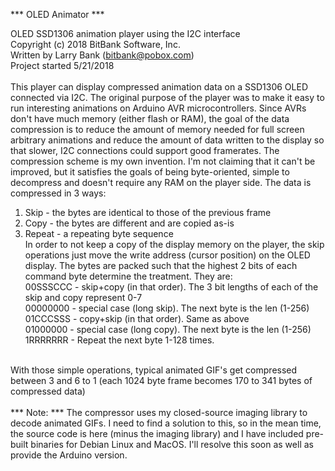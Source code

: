 *** OLED Animator ***

OLED SSD1306 animation player using the I2C interface<br>
Copyright (c) 2018 BitBank Software, Inc.<br>
Written by Larry Bank (bitbank@pobox.com)<br>
Project started 5/21/2018<br>
<br>
This player can display compressed animation data on a SSD1306 OLED
connected via I2C. The original purpose of the player was to make it easy
to run interesting animations on Arduino AVR microcontrollers. Since AVRs
don't have much memory (either flash or RAM), the goal of the data
compression is to reduce the amount of memory needed for full screen
arbitrary animations and reduce the amount of data written to the display
so that slower, I2C connections could support good framerates.
The compression scheme is my own invention. I'm
not claiming that it can't be improved, but it satisfies the goals of
being byte-oriented, simple to decompress and doesn't require any RAM
on the player side. The data is compressed in 3 ways:<br>
1) Skip - the bytes are identical to those of the previous frame<br>
2) Copy - the bytes are different and are copied as-is<br>
3) Repeat - a repeating byte sequence<br>
In order to not keep a copy of the display memory on the player, the
skip operations just move the write address (cursor position) on the
OLED display. The bytes are packed such that the highest 2 bits of each
command byte determine the treatment. They are:<br>
00SSSCCC - skip+copy (in that order). The 3 bit lengths of each of the
    skip and copy represent 0-7<br>
00000000 - special case (long skip). The next byte is the len (1-256)<br>
01CCCSSS - copy+skip (in that order). Same as above<br>
01000000 - special case (long copy). The next byte is the len (1-256)<br>
1RRRRRRR - Repeat the next byte 1-128 times.<br>
<br>
With those simple operations, typical animated GIF's get compressed between
3 and 6 to 1 (each 1024 byte frame becomes 170 to 341 bytes of compressed
data)<br>
<br>
*** Note: ***
The compressor uses my closed-source imaging library to decode animated GIFs. I need to find a solution to this, so in the mean time, the source code is here (minus the imaging library) and I have included pre-built binaries for Debian Linux and MacOS. I'll resolve this soon as well as provide the Arduino version.
 
